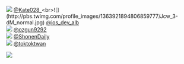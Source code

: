 
 ![](http://pbs.twimg.com/profile_images/1390550857104510976/_XIC_ROy_normal.jpg) [@Kate028_](https://twitter.com/Kate028_)<br>![](http://pbs.twimg.com/profile_images/1363921894806859777/Jcw_3-dM_normal.jpg) [@ios_dev_alb](https://twitter.com/ios_dev_alb)<br>![](http://pbs.twimg.com/profile_images/1325408017194561537/4tIww-rO_normal.jpg) [@ozgun9292](https://twitter.com/ozgun9292)<br>![](http://pbs.twimg.com/profile_images/1365426649723006976/43PxXtlj_normal.jpg) [@ShonenDaily](https://twitter.com/ShonenDaily)<br>![](http://pbs.twimg.com/profile_images/1389318107643195392/3odoF6N__normal.jpg) [@toktoktwan](https://twitter.com/toktoktwan)<br> 

![](https://visitor-badge.laobi.icu/badge?page_id=ponder)
